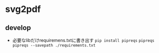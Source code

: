 # svg2pdf
## develop
  *  必要なlibだけrequiremens.txtに書き出す
  `pip install pipreqs`
  `pipreqs pipreqs --savepath ./requirements.txt`

